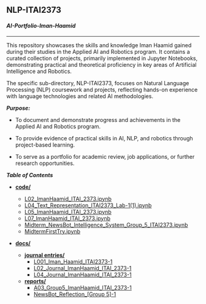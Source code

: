 ## NLP-ITAI2373 
#### ***AI-Portfolio-Iman-Haamid***
---
This repository showcases the skills and knowledge Iman Haamid gained during their studies in the Applied AI and Robotics program. It contains a curated collection of projects, primarily implemented in Jupyter Notebooks, demonstrating practical and theoretical proficiency in key areas of Artificial Intelligence and Robotics.

The specific sub-directory, NLP-ITAI2373, focuses on Natural Language Processing (NLP) coursework and projects, reflecting hands-on experience with language technologies and related AI methodologies.

***Purpose:***

- To document and demonstrate progress and achievements in the Applied AI and Robotics program.

- To provide evidence of practical skills in AI, NLP, and robotics through project-based learning.

- To serve as a portfolio for academic review, job applications, or further research opportunities.

***Table of Contents***

  - **[code/](/NLP-ITAI2373/code)**

      - [L02\_ImanHaamid\_ITAI\_2373.ipynb](/NLP-ITAI2373/code/L02_ImanHaamid_ITAI_2373.ipynb)
      - [L04\_Text\_Representation\_ITAI2373\_Lab-1(1).ipynb](/NLP-ITAI2373/code/L04_Text_Representation_ITAI2373_Lab-1\(1\).ipynb)
      - [L05\_ImanHaamid\_ITAI\_2373.ipynb](/NLP-ITAI2373/code/L05_ImanHaamid_ITAI_2373.ipynb)
      - [L07\_ImanHaamid\_ITAI\_2373.ipynb](/NLP-ITAI2373/code/L07_ImanHaamid_ITAI_2373.ipynb)
      - [Midterm\_NewsBot\_Intelligence\_System\_Group\_5\_ITAI2373.ipynb](/NLP-ITAI2373/code/Midterm_NewsBot_Intelligence_System_Group_5_ITAI2373.ipynb)
      - [MidtermFirstTry.ipynb](/NLP-ITAI2373/code/MidtermFirstTry.ipynb)

  - **[docs/](/NLP-ITAI2373/docs)**

      - **[journal entries/](/NLP-ITAI2373/docs/journal%20entries)**
          - [L001\_Iman\_Haamid\_ITAI2373-1](/NLP-ITAI2373/docs/journal%20entries/L001_Iman_Haamid_ITAI2373-1.pdf)
          - [L02\_Journal\_ImanHaamid\_ITAI\_2373-1](/NLP-ITAI2373/docs/journal%20entries/L02_Journal_ImanHaamid_ITAI_2373-1.pdf)
          - [L04\_Journal\_ImanHaamid\_ITAI\_2373-1](/NLP-ITAI2373/docs/journal%20entries/L04_Journal_ImanHaamid_ITAI_2373-1.pdf)
      - **[reports/](/docs/reports)**
          - [A03\_Group5\_ImanHaamid\_ITAI\_2373-1](/NLP-ITAI2373/docs/reports/A03_Group5_ImanHaamid_ITAI_2373-1.pdf)
          - [NewsBot\_Reflection\_[Group 5]-1](//NLP-ITAI2373docs/reports/NewsBot_Reflection_%255BGroup%25205%255D-1.pdf)
